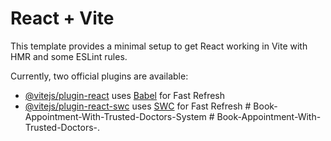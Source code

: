# React + Vite

This template provides a minimal setup to get React working in Vite with HMR and some ESLint rules.

Currently, two official plugins are available:

- [@vitejs/plugin-react](https://github.com/vitejs/vite-plugin-react/blob/main/packages/plugin-react/README.md) uses [Babel](https://babeljs.io/) for Fast Refresh
- [@vitejs/plugin-react-swc](https://github.com/vitejs/vite-plugin-react-swc) uses [SWC](https://swc.rs/) for Fast Refresh
#   B o o k - A p p o i n t m e n t - W i t h - T r u s t e d - D o c t o r s - S y s t e m  
 #   B o o k - A p p o i n t m e n t - W i t h - T r u s t e d - D o c t o r s - .  
 